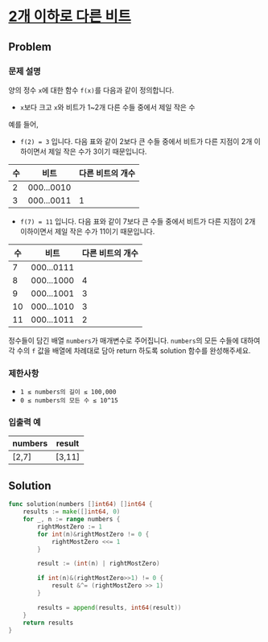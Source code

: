 # [2개 이하로 다른 비트](https://school.programmers.co.kr/learn/courses/30/lessons/77885)

## Problem

### 문제 설명

양의 정수 `x`에 대한 함수 `f(x)`를 다음과 같이 정의합니다.

- `x`보다 크고 `x`와 비트가 1~2개 다른 수들 중에서 제일 작은 수

예를 들어,

- `f(2) = 3` 입니다. 다음 표와 같이 2보다 큰 수들 중에서 비트가 다른 지점이 2개 이하이면서 제일 작은 수가 3이기 때문입니다.

| 수 | 비트 | 다른 비트의 개수 |
| -- | -- | -- |
| 2 | 000...0010 | |
| 3 | 000...0011 | 1 |

- `f(7) = 11` 입니다. 다음 표와 같이 7보다 큰 수들 중에서 비트가 다른 지점이 2개 이하이면서 제일 작은 수가 11이기 때문입니다.

| 수 | 비트 | 다른 비트의 개수 |
| -- | -- | -- |
| 7 | 000...0111 | |
| 8 | 000...1000 | 4 |
| 9 | 000...1001 | 3 |
| 10 | 000...1010 | 3 |
| 11 | 000...1011 | 2 |

정수들이 담긴 배열 `numbers`가 매개변수로 주어집니다. `numbers`의 모든 수들에 대하여 각 수의 `f` 값을 배열에 차례대로 담아 return 하도록 solution 함수를 완성해주세요.

### 제한사항

- `1 ≤ numbers의 길이 ≤ 100,000`
- `0 ≤ numbers의 모든 수 ≤ 10^15`

### 입출력 예

| numbers | result |
| --- | --- |
| [2,7] | [3,11] |

## Solution

```go
func solution(numbers []int64) []int64 {
	results := make([]int64, 0)
	for _, n := range numbers {
		rightMostZero := 1
		for int(n)&rightMostZero != 0 {
			rightMostZero <<= 1
		}

		result := (int(n) | rightMostZero)

		if int(n)&(rightMostZero>>1) != 0 {
			result &^= (rightMostZero >> 1)
		}

		results = append(results, int64(result))
	}
	return results
}
```